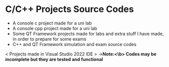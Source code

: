 # C/C++ Projects Source Codes
- A console c project made for a uni lab
- A console cpp project made for a uni lab
- Some QT Framework projects made for labs and extra stuff I have made, in order to prepare for some exams
- C++ and QT Framework simulation and exam source codes

 < Projects made in Visual Studio 2022 IDE >
 -><b>Note:<\b> Codes may be incomplete but they are tested and functional
